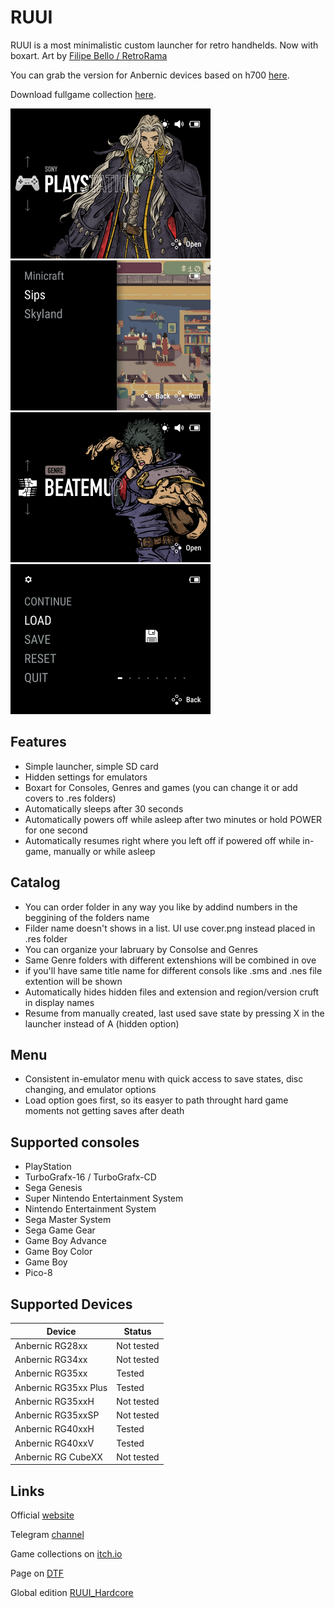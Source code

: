 # RUUI

RUUI is a most minimalistic custom launcher for retro handhelds. Now with boxart. Art by [Filipe Bello / RetroRama](https://github.com/lipebello/es-theme-retrorama-ce)

You can grab the version for Anbernic devices based on h700 [here](https://github.com/lacosta990/Ru_UI/releases).

Download fullgame collection [here](https://github.com/lacosta990/Ru_UI/releases).

<img src="github/RUUI console.png" width=320 /> <img src="github/RUUI game list.jpg" width=320 /> 
<img src="github/RUUI genre list.png" width=320 /> <img src="github/RUUI in game menu.png" width=320 />

## Features

- Simple launcher, simple SD card
- Hidden settings for emulators
- Boxart for Consoles, Genres and games (you can change it or add covers to .res folders)
- Automatically sleeps after 30 seconds
- Automatically powers off while asleep after two minutes or hold POWER for one second
- Automatically resumes right where you left off if powered off while in-game, manually or while asleep

## Catalog

- You can order folder in any way you like by addind numbers in the beggining of the folders name
- Filder name doesn't shows in a list. UI use cover.png instead placed in .res folder
- You can organize your labruary by Consolse and Genres
- Same Genre folders with different extenshions will be combined in ove
- if you'll have same title name for different consols like .sms and .nes file extention will be shown
- Automatically hides hidden files and extension and region/version cruft in display names
- Resume from manually created, last used save state by pressing X in the launcher instead of A (hidden option)

## Menu

- Consistent in-emulator menu with quick access to save states, disc changing, and emulator options
- Load option goes first, so its easyer to path throught hard game moments not getting saves after death


## Supported consoles

- PlayStation
- TurboGrafx-16 / TurboGrafx-CD
- Sega Genesis
- Super Nintendo Entertainment System
- Nintendo Entertainment System
- Sega Master System
- Sega Game Gear
- Game Boy Advance
- Game Boy Color
- Game Boy
- Pico-8

## Supported Devices

| Device | Status |
| -- | -- |
| Anbernic RG28xx | Not tested |
| Anbernic RG34xx | Not tested |
| Anbernic RG35xx | Tested |
| Anbernic RG35xx Plus | Tested |
| Anbernic RG35xxH | Not tested |
| Anbernic RG35xxSP | Not tested |
| Anbernic RG40xxH | Tested |
| Anbernic RG40xxV | Tested | 
| Anbernic RG CubeXX | Not tested | 



## Links

Official [website](https://yaremko.ru/fahrenheit)

Telegram [channel](https://t.me/tsztsr)

Game collections on [itch.io](https://tsztsr.itch.io/)

Page on [DTF](https://dtf.ru/id2373120)

Global edition [RUUI_Hardcore](https://github.com/lacosta990/Ru_UI/releases/tag/v1.0.0)
